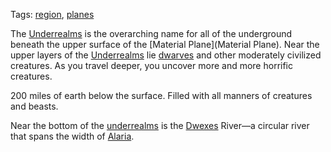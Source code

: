 Tags: [region](Regions), [planes](Planes)

The [Underrealms](Underrealms) is the overarching name for all of the underground beneath the upper surface of the [Material Plane](Material Plane). Near the upper layers of the [Underrealms](Underrealms) lie [dwarves](Dwarves) and other moderately civilized creatures. As you travel deeper, you uncover more and more horrific creatures. 

200 miles of earth below the surface. Filled with all manners of creatures and beasts.

Near the bottom of the [underrealms](Underrealms) is the [Dwexes](Dwexes) River—a circular river that spans the width of [Alaria](Alaria).
